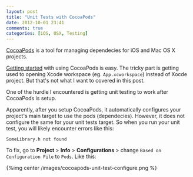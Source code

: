 ```yaml
---
layout: post
title: "Unit Tests with CocoaPods"
date: 2012-10-01 23:41
comments: true
categories: [iOS, OSX, Testing]
---
```


[CocoaPods](http://cocoapods.org/) is a tool for managing dependecies for iOS and Mac OS X projects. 

[Getting started](http://cocoapods.org/) with using CocoaPods is easy. The tricky part is getting used to opening Xcode workspace (eg. `App.xcworkspace`) instead of Xocde project. But that's not what I want to covered in this post.

One of the hurdle I encountered is getting unit testing to work after CocoaPods is setup.

<!-- more -->

Apparently, after you setup CocoaPods, it automatically configures your project's main target to use the pods (dependecies). However, it does not configure the same for your unit tests target. So when you run your unit test, you will likely encounter errors like this:

	SomeLibrary.h not found

To fix, go to **Project** > **Info** > **Configurations** > change `Based on Configuration File` to `Pods`. Like this:

{%img center /images/cocoapods-unit-test-configure.png %}